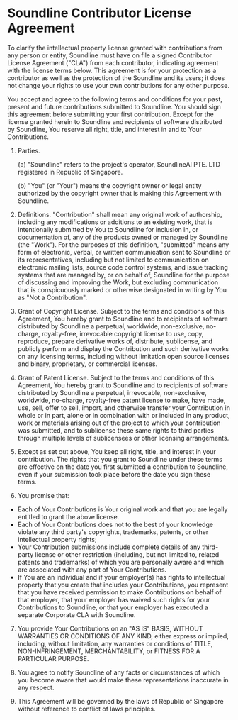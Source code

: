 <!-- To indicate your agreement, simply edit this file and submit a pull request. -->

# Soundline Contributor License Agreement

To clarify the intellectual property license granted with contributions from any person or entity, Soundline must have on file a signed Contributor License Agreement ("CLA") from each contributor, indicating agreement with the license terms below. This agreement is for your protection as a contributor as well as the protection of the Soundline and its users; it does not change your rights to use your own contributions for any other purpose.

You accept and agree to the following terms and conditions for your past, present and future contributions submitted to Soundline. You should sign this agreement before submitting your first contribution. Except for the license granted herein to Soundline and recipients of software distributed by Soundline, You reserve all right, title, and interest in and to Your Contributions.

1. Parties.

   (a) "Soundline" refers to the project's operator, SoundlineAI PTE. LTD registered in Republic of Singapore.

   (b) "You" (or "Your") means the copyright owner or legal entity authorized by the copyright owner that is making this Agreement with Soundline.

2. Definitions. "Contribution" shall mean any original work of authorship, including any modifications or additions to an existing work, that is intentionally submitted by You to Soundline for inclusion in, or documentation of, any of the products owned or managed by Soundline (the "Work"). For the purposes of this definition, "submitted" means any form of electronic, verbal, or written communication sent to Soundline or its representatives, including but not limited to communication on electronic mailing lists, source code control systems, and issue tracking systems that are managed by, or on behalf of, Soundline for the purpose of discussing and improving the Work, but excluding communication that is conspicuously marked or otherwise designated in writing by You as "Not a Contribution".

3. Grant of Copyright License. Subject to the terms and conditions of this Agreement, You hereby grant to Soundline and to recipients of software distributed by Soundline a perpetual, worldwide, non-exclusive, no-charge, royalty-free, irrevocable copyright license to use, copy, reproduce, prepare derivative works of, distribute, sublicense, and publicly perform and display the Contribution and such derivative works on any licensing terms, including without limitation open source licenses and binary, proprietary, or commercial licenses.

4. Grant of Patent License. Subject to the terms and conditions of this Agreement, You hereby grant to Soundline and to recipients of software distributed by Soundline a perpetual, irrevocable, non-exclusive, worldwide, no-charge, royalty-free patent license to make, have made, use, sell, offer to sell, import, and otherwise transfer your Contribution in whole or in part, alone or in combination with or included in any product, work or materials arising out of the project to which your contribution was submitted, and to sublicense these same rights to third parties through multiple levels of sublicensees or other licensing arrangements.

5. Except as set out above, You keep all right, title, and interest in your contribution. The rights that you grant to Soundline under these terms are effective on the date you first submitted a contribution to Soundline, even if your submission took place before the date you sign these terms.

6. You promise that:

- Each of Your Contributions is Your original work and that you are legally entitled to grant the above license.
- Each of Your Contributions does not to the best of your knowledge violate any third party's copyrights, trademarks, patents, or other intellectual property rights;
- Your Contribution submissions include complete details of any third-party license or other restriction (including, but not limited to, related patents and trademarks) of which you are personally aware and which are associated with any part of Your Contributions.
- If You are an individual and if your employer(s) has rights to intellectual property that you create that includes your Contributions, you represent that you have received permission to make Contributions on behalf of that employer, that your employer has waived such rights for your Contributions to Soundline, or that your employer has executed a separate Corporate CLA with Soundline.

7. You provide Your Contributions on an "AS IS" BASIS, WITHOUT WARRANTIES OR CONDITIONS OF ANY KIND, either express or implied, including, without limitation, any warranties or conditions of TITLE, NON-INFRINGEMENT, MERCHANTABILITY, or FITNESS FOR A PARTICULAR PURPOSE.

8. You agree to notify Soundline of any facts or circumstances of which you become aware that would make these representations inaccurate in any respect.

9. This Agreement will be governed by the laws of Republic of Singapore without reference to conflict of laws principles.

